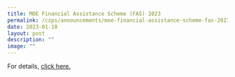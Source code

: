 ```yaml
---
title: MOE Financial Assistance Scheme (FAS) 2023
permalink: /czps/announcements/moe-financial-assistance-scheme-fas-2023/
date: 2023-01-18
layout: post
description: ""
image: ""
---
```



<p>For details,&nbsp;<a href="/files/MOE%20Financial%20Assistance%20Scheme%20FAS%202022_4_Languages.pdf" target="">click here.</a></p>